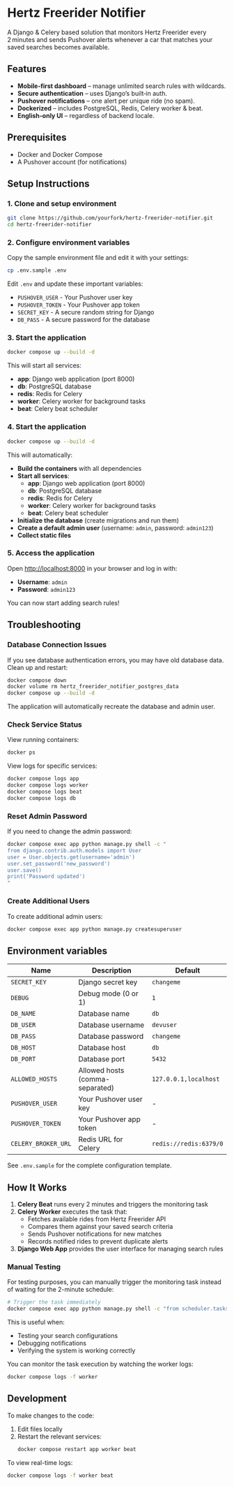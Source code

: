 # Hertz Freerider Notifier

A Django & Celery based solution that monitors Hertz Freerider every 2 minutes and sends Pushover alerts whenever a car that matches your saved searches becomes available.

## Features

* **Mobile‑first dashboard** – manage unlimited search rules with wildcards.
* **Secure authentication** – uses Django’s built‑in auth.
* **Pushover notifications** – one alert per unique ride (no spam).
* **Dockerized** – includes PostgreSQL, Redis, Celery worker & beat.
* **English‑only UI** – regardless of backend locale.

## Prerequisites

- Docker and Docker Compose
- A Pushover account (for notifications)

## Setup Instructions

### 1. Clone and setup environment

```bash
git clone https://github.com/yourfork/hertz-freerider-notifier.git
cd hertz-freerider-notifier
```

### 2. Configure environment variables

Copy the sample environment file and edit it with your settings:

```bash
cp .env.sample .env
```

Edit `.env` and update these important variables:
- `PUSHOVER_USER` - Your Pushover user key
- `PUSHOVER_TOKEN` - Your Pushover app token  
- `SECRET_KEY` - A secure random string for Django
- `DB_PASS` - A secure password for the database

### 3. Start the application

```bash
docker compose up --build -d
```

This will start all services:
- **app**: Django web application (port 8000)
- **db**: PostgreSQL database
- **redis**: Redis for Celery
- **worker**: Celery worker for background tasks
- **beat**: Celery beat scheduler

### 4. Start the application

```bash
docker compose up --build -d
```

This will automatically:
- **Build the containers** with all dependencies
- **Start all services**:
  - **app**: Django web application (port 8000)
  - **db**: PostgreSQL database
  - **redis**: Redis for Celery
  - **worker**: Celery worker for background tasks
  - **beat**: Celery beat scheduler
- **Initialize the database** (create migrations and run them)
- **Create a default admin user** (username: `admin`, password: `admin123`)
- **Collect static files**

### 5. Access the application

Open <http://localhost:8000> in your browser and log in with:
- **Username**: `admin`
- **Password**: `admin123`

You can now start adding search rules!

## Troubleshooting

### Database Connection Issues

If you see database authentication errors, you may have old database data. Clean up and restart:

```bash
docker compose down
docker volume rm hertz_freerider_notifier_postgres_data
docker compose up --build -d
```

The application will automatically recreate the database and admin user.

### Check Service Status

View running containers:
```bash
docker ps
```

View logs for specific services:
```bash
docker compose logs app
docker compose logs worker
docker compose logs beat
docker compose logs db
```

### Reset Admin Password

If you need to change the admin password:

```bash
docker compose exec app python manage.py shell -c "
from django.contrib.auth.models import User
user = User.objects.get(username='admin')
user.set_password('new_password')
user.save()
print('Password updated')
"
```

### Create Additional Users

To create additional admin users:

```bash
docker compose exec app python manage.py createsuperuser
```

## Environment variables

| Name | Description | Default |
| ---- | ----------- | ------- |
| `SECRET_KEY` | Django secret key | `changeme` |
| `DEBUG` | Debug mode (0 or 1) | `1` |
| `DB_NAME` | Database name | `db` |
| `DB_USER` | Database username | `devuser` |
| `DB_PASS` | Database password | `changeme` |
| `DB_HOST` | Database host | `db` |
| `DB_PORT` | Database port | `5432` |
| `ALLOWED_HOSTS` | Allowed hosts (comma-separated) | `127.0.0.1,localhost` |
| `PUSHOVER_USER` | Your Pushover user key | - |
| `PUSHOVER_TOKEN` | Your Pushover app token | - |
| `CELERY_BROKER_URL` | Redis URL for Celery | `redis://redis:6379/0` |

See `.env.sample` for the complete configuration template.

## How It Works

1. **Celery Beat** runs every 2 minutes and triggers the monitoring task
2. **Celery Worker** executes the task that:
   - Fetches available rides from Hertz Freerider API
   - Compares them against your saved search criteria
   - Sends Pushover notifications for new matches
   - Records notified rides to prevent duplicate alerts
3. **Django Web App** provides the user interface for managing search rules

### Manual Testing

For testing purposes, you can manually trigger the monitoring task instead of waiting for the 2-minute schedule:

```bash
# Trigger the task immediately
docker compose exec app python manage.py shell -c "from scheduler.tasks import check_hertz; check_hertz.delay()"
```

This is useful when:
- Testing your search configurations
- Debugging notifications
- Verifying the system is working correctly

You can monitor the task execution by watching the worker logs:

```bash
docker compose logs -f worker
```

## Development

To make changes to the code:

1. Edit files locally
2. Restart the relevant services:
   ```bash
   docker compose restart app worker beat
   ```

To view real-time logs:
```bash
docker compose logs -f worker beat
```
